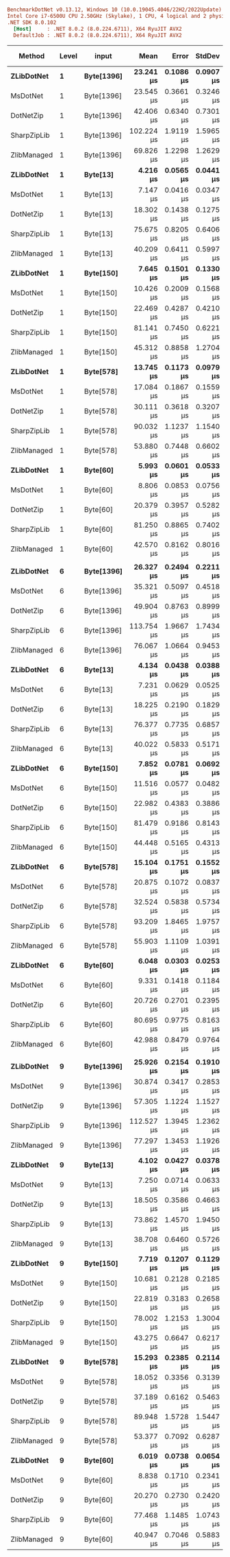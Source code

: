 ``` ini

BenchmarkDotNet v0.13.12, Windows 10 (10.0.19045.4046/22H2/2022Update)
Intel Core i7-6500U CPU 2.50GHz (Skylake), 1 CPU, 4 logical and 2 physical cores
.NET SDK 8.0.102
  [Host]     : .NET 8.0.2 (8.0.224.6711), X64 RyuJIT AVX2
  DefaultJob : .NET 8.0.2 (8.0.224.6711), X64 RyuJIT AVX2


```
| Method      | Level | input      | Mean       | Error     | StdDev    | MValue | Ratio | RatioSD | Gen0     | Gen1    | Allocated | Alloc Ratio |
|------------ |------ |----------- |-----------:|----------:|----------:|-------:|------:|--------:|---------:|--------:|----------:|------------:|
| **ZLibDotNet**  | **1**     | **Byte[1396]** |  **23.241 μs** | **0.1086 μs** | **0.0907 μs** |  **2.000** |  **1.00** |    **0.00** |        **-** |       **-** |         **-** |          **NA** |
| MsDotNet    | 1     | Byte[1396] |  23.545 μs | 0.3661 μs | 0.3246 μs |  2.000 |  1.01 |    0.01 |   0.5798 |       - |    1264 B |          NA |
| DotNetZip   | 1     | Byte[1396] |  42.406 μs | 0.6340 μs | 0.7301 μs |  2.000 |  1.83 |    0.04 | 124.9390 |       - |  268736 B |          NA |
| SharpZipLib | 1     | Byte[1396] | 102.224 μs | 1.9119 μs | 1.5965 μs |  2.000 |  4.40 |    0.07 | 104.9805 | 52.3682 |  318672 B |          NA |
| ZlibManaged | 1     | Byte[1396] |  69.826 μs | 1.2298 μs | 1.2629 μs |  2.000 |  3.01 |    0.06 |  80.9326 | 27.4658 |  275352 B |          NA |
| **ZLibDotNet**  | **1**     | **Byte[13]**   |   **4.216 μs** | **0.0565 μs** | **0.0441 μs** |  **2.000** |  **0.18** |    **0.00** |        **-** |       **-** |         **-** |          **NA** |
| MsDotNet    | 1     | Byte[13]   |   7.147 μs | 0.0416 μs | 0.0347 μs |  2.000 |  0.31 |    0.00 |   0.2747 |       - |     584 B |          NA |
| DotNetZip   | 1     | Byte[13]   |  18.302 μs | 0.1438 μs | 0.1275 μs |  2.000 |  0.79 |    0.01 | 124.9695 |       - |  268736 B |          NA |
| SharpZipLib | 1     | Byte[13]   |  75.675 μs | 0.8205 μs | 0.6406 μs |  2.000 |  3.26 |    0.04 |  71.4111 | 35.6445 |  315544 B |          NA |
| ZlibManaged | 1     | Byte[13]   |  40.209 μs | 0.6411 μs | 0.5997 μs |  2.000 |  1.73 |    0.03 |  96.7407 | 32.2266 |  273288 B |          NA |
| **ZLibDotNet**  | **1**     | **Byte[150]**  |   **7.645 μs** | **0.1501 μs** | **0.1330 μs** |  **2.000** |  **0.33** |    **0.01** |        **-** |       **-** |         **-** |          **NA** |
| MsDotNet    | 1     | Byte[150]  |  10.426 μs | 0.2009 μs | 0.1568 μs |  2.000 |  0.45 |    0.01 |   0.2747 |       - |     584 B |          NA |
| DotNetZip   | 1     | Byte[150]  |  22.469 μs | 0.4287 μs | 0.4210 μs |  2.000 |  0.97 |    0.02 | 124.9695 |       - |  268736 B |          NA |
| SharpZipLib | 1     | Byte[150]  |  81.141 μs | 0.7450 μs | 0.6221 μs |  2.000 |  3.49 |    0.03 |  83.2520 | 41.5039 |  316976 B |          NA |
| ZlibManaged | 1     | Byte[150]  |  45.312 μs | 0.8858 μs | 1.2704 μs |  2.000 |  1.95 |    0.06 |  92.5293 | 18.4937 |  273424 B |          NA |
| **ZLibDotNet**  | **1**     | **Byte[578]**  |  **13.745 μs** | **0.1173 μs** | **0.0979 μs** |  **2.000** |  **0.59** |    **0.00** |        **-** |       **-** |         **-** |          **NA** |
| MsDotNet    | 1     | Byte[578]  |  17.084 μs | 0.1867 μs | 0.1559 μs |  2.000 |  0.74 |    0.01 |   0.5188 |       - |    1120 B |          NA |
| DotNetZip   | 1     | Byte[578]  |  30.111 μs | 0.3618 μs | 0.3207 μs |  2.000 |  1.30 |    0.02 | 124.9390 |       - |  268736 B |          NA |
| SharpZipLib | 1     | Byte[578]  |  90.032 μs | 1.1237 μs | 1.1540 μs |  2.000 |  3.89 |    0.05 |  90.4541 | 45.1660 |  317264 B |          NA |
| ZlibManaged | 1     | Byte[578]  |  53.880 μs | 0.7448 μs | 0.6602 μs |  2.000 |  2.32 |    0.03 |  96.7407 | 32.2266 |  274392 B |          NA |
| **ZLibDotNet**  | **1**     | **Byte[60]**   |   **5.993 μs** | **0.0601 μs** | **0.0533 μs** |  **2.000** |  **0.26** |    **0.00** |        **-** |       **-** |         **-** |          **NA** |
| MsDotNet    | 1     | Byte[60]   |   8.806 μs | 0.0853 μs | 0.0756 μs |  2.000 |  0.38 |    0.00 |   0.2747 |       - |     584 B |          NA |
| DotNetZip   | 1     | Byte[60]   |  20.379 μs | 0.3957 μs | 0.5282 μs |  2.000 |  0.88 |    0.03 | 124.9695 |       - |  268736 B |          NA |
| SharpZipLib | 1     | Byte[60]   |  81.250 μs | 0.8865 μs | 0.7402 μs |  2.000 |  3.50 |    0.03 |  71.4111 | 47.4854 |  316752 B |          NA |
| ZlibManaged | 1     | Byte[60]   |  42.570 μs | 0.8162 μs | 0.8016 μs |  2.000 |  1.84 |    0.03 |  96.7407 | 32.2266 |  273336 B |          NA |
|             |       |            |            |           |           |        |       |         |          |         |           |             |
| **ZLibDotNet**  | **6**     | **Byte[1396]** |  **26.327 μs** | **0.2494 μs** | **0.2211 μs** |  **2.000** |  **1.00** |    **0.00** |        **-** |       **-** |         **-** |          **NA** |
| MsDotNet    | 6     | Byte[1396] |  35.321 μs | 0.5097 μs | 0.4518 μs |  2.000 |  1.34 |    0.02 |   0.5493 |       - |    1240 B |          NA |
| DotNetZip   | 6     | Byte[1396] |  49.904 μs | 0.8763 μs | 0.8999 μs |  2.000 |  1.90 |    0.03 | 124.9390 |       - |  268736 B |          NA |
| SharpZipLib | 6     | Byte[1396] | 113.754 μs | 1.9667 μs | 1.7434 μs |  2.000 |  4.32 |    0.06 | 104.7363 | 52.2461 |  318640 B |          NA |
| ZlibManaged | 6     | Byte[1396] |  76.067 μs | 1.0664 μs | 0.9453 μs |  2.000 |  2.89 |    0.05 |  80.9326 | 27.5879 |  275328 B |          NA |
| **ZLibDotNet**  | **6**     | **Byte[13]**   |   **4.134 μs** | **0.0438 μs** | **0.0388 μs** |  **2.000** |  **0.16** |    **0.00** |        **-** |       **-** |         **-** |          **NA** |
| MsDotNet    | 6     | Byte[13]   |   7.231 μs | 0.0629 μs | 0.0525 μs |  2.000 |  0.27 |    0.00 |   0.2747 |       - |     584 B |          NA |
| DotNetZip   | 6     | Byte[13]   |  18.225 μs | 0.2190 μs | 0.1829 μs |  2.000 |  0.69 |    0.01 | 124.9695 |       - |  268736 B |          NA |
| SharpZipLib | 6     | Byte[13]   |  76.377 μs | 0.7735 μs | 0.6857 μs |  2.000 |  2.90 |    0.03 |  71.4111 | 35.6445 |  315544 B |          NA |
| ZlibManaged | 6     | Byte[13]   |  40.022 μs | 0.5833 μs | 0.5171 μs |  2.000 |  1.52 |    0.02 |  96.7407 | 32.2266 |  273288 B |          NA |
| **ZLibDotNet**  | **6**     | **Byte[150]**  |   **7.852 μs** | **0.0781 μs** | **0.0692 μs** |  **2.000** |  **0.30** |    **0.00** |        **-** |       **-** |         **-** |          **NA** |
| MsDotNet    | 6     | Byte[150]  |  11.516 μs | 0.0577 μs | 0.0482 μs |  2.000 |  0.44 |    0.00 |   0.2747 |       - |     584 B |          NA |
| DotNetZip   | 6     | Byte[150]  |  22.982 μs | 0.4383 μs | 0.3886 μs |  2.000 |  0.87 |    0.02 | 124.9695 |       - |  268736 B |          NA |
| SharpZipLib | 6     | Byte[150]  |  81.479 μs | 0.9186 μs | 0.8143 μs |  2.000 |  3.09 |    0.02 |  90.6982 | 45.2881 |  316976 B |          NA |
| ZlibManaged | 6     | Byte[150]  |  44.448 μs | 0.5165 μs | 0.4313 μs |  2.000 |  1.69 |    0.02 |  92.5293 | 18.4937 |  273424 B |          NA |
| **ZLibDotNet**  | **6**     | **Byte[578]**  |  **15.104 μs** | **0.1751 μs** | **0.1552 μs** |  **2.000** |  **0.57** |    **0.01** |        **-** |       **-** |         **-** |          **NA** |
| MsDotNet    | 6     | Byte[578]  |  20.875 μs | 0.1072 μs | 0.0837 μs |  2.000 |  0.79 |    0.01 |   0.5188 |       - |    1120 B |          NA |
| DotNetZip   | 6     | Byte[578]  |  32.524 μs | 0.5838 μs | 0.5734 μs |  2.000 |  1.24 |    0.03 | 124.9390 |       - |  268736 B |          NA |
| SharpZipLib | 6     | Byte[578]  |  93.209 μs | 1.8465 μs | 1.9757 μs |  2.000 |  3.55 |    0.09 |  90.4541 | 45.1660 |  317296 B |          NA |
| ZlibManaged | 6     | Byte[578]  |  55.903 μs | 1.1109 μs | 1.0391 μs |  2.000 |  2.12 |    0.04 |  96.7407 | 32.2266 |  274392 B |          NA |
| **ZLibDotNet**  | **6**     | **Byte[60]**   |   **6.048 μs** | **0.0303 μs** | **0.0253 μs** |  **2.000** |  **0.23** |    **0.00** |        **-** |       **-** |         **-** |          **NA** |
| MsDotNet    | 6     | Byte[60]   |   9.331 μs | 0.1418 μs | 0.1184 μs |  2.000 |  0.35 |    0.01 |   0.2747 |       - |     584 B |          NA |
| DotNetZip   | 6     | Byte[60]   |  20.726 μs | 0.2701 μs | 0.2395 μs |  2.000 |  0.79 |    0.01 | 124.9695 |       - |  268736 B |          NA |
| SharpZipLib | 6     | Byte[60]   |  80.695 μs | 0.9775 μs | 0.8163 μs |  2.000 |  3.06 |    0.03 |  90.8203 | 45.2881 |  316752 B |          NA |
| ZlibManaged | 6     | Byte[60]   |  42.988 μs | 0.8479 μs | 0.9764 μs |  2.000 |  1.63 |    0.04 |  96.7407 | 32.2266 |  273336 B |          NA |
|             |       |            |            |           |           |        |       |         |          |         |           |             |
| **ZLibDotNet**  | **9**     | **Byte[1396]** |  **25.926 μs** | **0.2154 μs** | **0.1910 μs** |  **2.000** |  **1.00** |    **0.00** |        **-** |       **-** |         **-** |          **NA** |
| MsDotNet    | 9     | Byte[1396] |  30.874 μs | 0.3417 μs | 0.2853 μs |  2.000 |  1.19 |    0.01 |   0.5493 |       - |    1240 B |          NA |
| DotNetZip   | 9     | Byte[1396] |  57.305 μs | 1.1224 μs | 1.1527 μs |  2.000 |  2.21 |    0.05 |  71.4111 | 35.6445 |  268736 B |          NA |
| SharpZipLib | 9     | Byte[1396] | 112.527 μs | 1.3945 μs | 1.2362 μs |  2.000 |  4.34 |    0.06 | 104.9805 | 52.3682 |  318640 B |          NA |
| ZlibManaged | 9     | Byte[1396] |  77.297 μs | 1.3453 μs | 1.1926 μs |  2.000 |  2.98 |    0.05 |  80.6885 | 27.8320 |  275328 B |          NA |
| **ZLibDotNet**  | **9**     | **Byte[13]**   |   **4.102 μs** | **0.0427 μs** | **0.0378 μs** |  **2.000** |  **0.16** |    **0.00** |        **-** |       **-** |         **-** |          **NA** |
| MsDotNet    | 9     | Byte[13]   |   7.250 μs | 0.0714 μs | 0.0633 μs |  2.000 |  0.28 |    0.00 |   0.2747 |       - |     584 B |          NA |
| DotNetZip   | 9     | Byte[13]   |  18.505 μs | 0.3586 μs | 0.4663 μs |  2.000 |  0.72 |    0.02 | 124.9695 |       - |  268736 B |          NA |
| SharpZipLib | 9     | Byte[13]   |  73.862 μs | 1.4570 μs | 1.9450 μs |  2.000 |  2.84 |    0.06 |  86.0596 | 39.6729 |  315544 B |          NA |
| ZlibManaged | 9     | Byte[13]   |  38.708 μs | 0.6460 μs | 0.5726 μs |  2.000 |  1.49 |    0.02 |  96.7407 | 32.2266 |  273288 B |          NA |
| **ZLibDotNet**  | **9**     | **Byte[150]**  |   **7.719 μs** | **0.1207 μs** | **0.1129 μs** |  **2.000** |  **0.30** |    **0.00** |        **-** |       **-** |         **-** |          **NA** |
| MsDotNet    | 9     | Byte[150]  |  10.681 μs | 0.2128 μs | 0.2185 μs |  2.000 |  0.41 |    0.01 |   0.2747 |       - |     584 B |          NA |
| DotNetZip   | 9     | Byte[150]  |  22.819 μs | 0.3183 μs | 0.2658 μs |  2.000 |  0.88 |    0.01 | 124.9695 |       - |  268736 B |          NA |
| SharpZipLib | 9     | Byte[150]  |  78.002 μs | 1.2153 μs | 1.3004 μs |  2.000 |  3.02 |    0.06 |  83.2520 | 41.5039 |  316976 B |          NA |
| ZlibManaged | 9     | Byte[150]  |  43.275 μs | 0.6647 μs | 0.6217 μs |  2.000 |  1.67 |    0.03 |  92.5293 | 18.4937 |  273424 B |          NA |
| **ZLibDotNet**  | **9**     | **Byte[578]**  |  **15.293 μs** | **0.2385 μs** | **0.2114 μs** |  **2.000** |  **0.59** |    **0.01** |        **-** |       **-** |         **-** |          **NA** |
| MsDotNet    | 9     | Byte[578]  |  18.052 μs | 0.3356 μs | 0.3139 μs |  2.000 |  0.70 |    0.01 |   0.5188 |       - |    1120 B |          NA |
| DotNetZip   | 9     | Byte[578]  |  37.189 μs | 0.6162 μs | 0.5463 μs |  2.000 |  1.43 |    0.02 |  71.4111 | 35.6445 |  268736 B |          NA |
| SharpZipLib | 9     | Byte[578]  |  89.948 μs | 1.5728 μs | 1.5447 μs |  2.000 |  3.47 |    0.07 |  83.2520 | 41.5039 |  317296 B |          NA |
| ZlibManaged | 9     | Byte[578]  |  53.377 μs | 0.7092 μs | 0.6287 μs |  2.000 |  2.06 |    0.03 |  96.7407 | 32.2266 |  274392 B |          NA |
| **ZLibDotNet**  | **9**     | **Byte[60]**   |   **6.019 μs** | **0.0738 μs** | **0.0654 μs** |  **2.000** |  **0.23** |    **0.00** |        **-** |       **-** |         **-** |          **NA** |
| MsDotNet    | 9     | Byte[60]   |   8.838 μs | 0.1710 μs | 0.2341 μs |  2.000 |  0.34 |    0.01 |   0.2747 |       - |     584 B |          NA |
| DotNetZip   | 9     | Byte[60]   |  20.270 μs | 0.2730 μs | 0.2420 μs |  2.000 |  0.78 |    0.01 | 124.9695 |       - |  268736 B |          NA |
| SharpZipLib | 9     | Byte[60]   |  77.468 μs | 1.1485 μs | 1.0743 μs |  2.000 |  2.99 |    0.04 |  71.2891 | 47.3633 |  316752 B |          NA |
| ZlibManaged | 9     | Byte[60]   |  40.947 μs | 0.7046 μs | 0.5883 μs |  2.000 |  1.58 |    0.02 |  96.7407 | 32.2266 |  273336 B |          NA |
